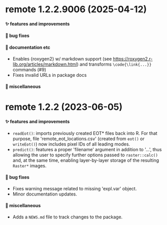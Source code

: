 # remote 1.2.2.9006 (2025-04-12)

#### ✨ features and improvements

#### 🐛 bug fixes

#### 💬 documentation etc

  * Enables {roxygen2} w/ markdown support (see 
    <https://roxygen2.r-lib.org/articles/markdown.html>) and transforms 
    `\code{\link{...}}` commands (#9)
  * Fixes invalid URLs in package docs

#### 🍬 miscellaneous


# remote 1.2.2 (2023-06-05)

#### ✨ features and improvements

  * `readEot()`: imports previously created EOT* files back into R. For that
    purpose, file 'remote_eot_locations.csv' (created from `eot()` or
    `writeEot()`) now includes pixel IDs of all leading modes.
  * `predict()`: features a proper 'filename' argument in addition to '...',
    thus allowing the user to specify further options passed to `raster::calc()`
    and, at the same time, enabling layer-by-layer storage of the resulting
    `Raster*` images.

#### 🐛 bug fixes

  * Fixes warning message related to missing 'expl.var' object.
  * Minor documentation updates.

#### 🍬 miscellaneous

  * Adds a `NEWS.md` file to track changes to the package.
